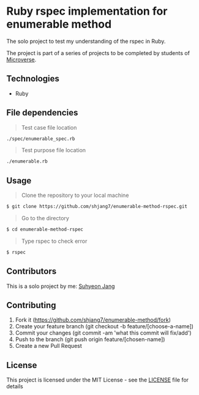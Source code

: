 # Ruby rspec implementation for enumerable method

The solo project to test my understanding of the rspec in Ruby.

The project is part of a series of projects to be completed by students of [Microverse](https://www.microverse.org/ "The Global School for Remote Software Developers!").

## Technologies

- Ruby

## File dependencies

> Test case file location

```sh
./spec/enumerable_spec.rb
```

> Test purpose file location

```sh
./enumerable.rb
```

## Usage

> Clone the repository to your local machine

```sh
$ git clone https://github.com/shjang7/enumerable-method-rspec.git
```

> Go to the directory

```sh
$ cd enumerable-method-rspec
```

> Type rspec to check error

```sh
$ rspec
```

## Contributors

This is a solo project by me: [Suhyeon Jang](https://github.com/shjang7)

## Contributing

1. Fork it (https://github.com/shjang7/enumerable-method/fork)
2. Create your feature branch (git checkout -b feature/[choose-a-name])
3. Commit your changes (git commit -am 'what this commit will fix/add')
4. Push to the branch (git push origin feature/[chosen-name])
5. Create a new Pull Request

## License

This project is licensed under the MIT License - see the [LICENSE](./LICENSE.md) file for details
